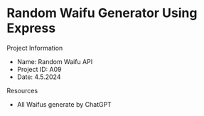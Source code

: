 # Random Waifu Generator Using Express

Project Information

- Name: Random Waifu API
- Project ID: A09
- Date: 4.5.2024

Resources
- All Waifus generate by ChatGPT
